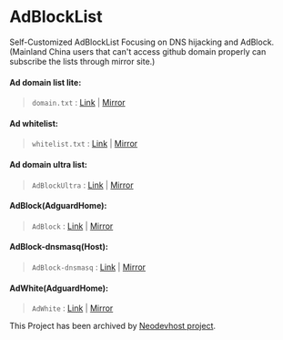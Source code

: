 # AdBlockList
Self-Customized AdBlockList Focusing on DNS hijacking and AdBlock.(Mainland China users that can't access github domain properly can subscribe the lists through mirror site.)

#### Ad domain list lite: 
> `domain.txt` : [Link](https://raw.githubusercontent.com/Licolnlee/AdBlockList/master/domain.txt) | [Mirror](https://licolnlee.icu/AdBlockList/domain.txt)

#### Ad whitelist:
> `whitelist.txt` : [Link](https://raw.githubusercontent.com/Licolnlee/AdBlockList/master/whitelist.txt) | [Mirror](https://licolnlee.icu/AdBlockList/whitelist.txt)

#### Ad domain ultra list:
> `AdBlockUltra` : [Link](https://raw.githubusercontent.com/Licolnlee/AdBlockList/master/AdBlockUltra) | [Mirror](https://licolnlee.icu/AdBlockList/AdBlockUltra)

#### AdBlock(AdguardHome):
> `AdBlock` : [Link](https://raw.githubusercontent.com/Licolnlee/AdBlockList/master/AdBlock) | [Mirror](https://licolnlee.icu/AdBlockList/AdBlock)

#### AdBlock-dnsmasq(Host):
> `AdBlock-dnsmasq` : [Link](https://raw.githubusercontent.com/Licolnlee/AdBlockList/master/AdBlock-dnsmasq) | [Mirror](https://licolnlee.icu/AdBlockList/AdBlock-dnsmasq)

#### AdWhite(AdguardHome):
> `AdWhite` : [Link](https://raw.githubusercontent.com/Licolnlee/AdBlockList/master/AdWhite) | [Mirror](https://licolnlee.icu/AdBlockList/AdWhite)

 This Project has been archived by [Neodevhost project](https://github.com/neodevpro/neodevhost).

